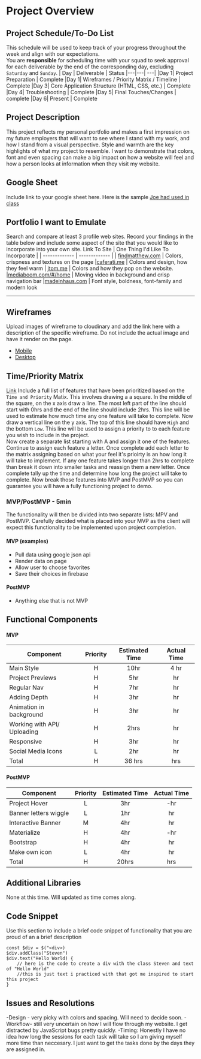 # Project Overview
## Project Schedule/To-Do List
This schedule will be used to keep track of your progress throughout the week and align with our expectations.  
You are **responsible** for scheduling time with your squad to seek approval for each deliverable by the end of the corresponding day, excluding `Saturday` and `Sunday`.
|  Day | Deliverable | Status
|---|---| ---|
|Day 1| Project Preparation | Complete
|Day 1| Wireframes / Priority Matrix / Timeline | Complete
|Day 3| Core Application Structure (HTML, CSS, etc.) | Complete
|Day 4| Troubleshooting | Complete
|Day 5| Final Touches/Changes | complete
|Day 6| Present | Complete
## Project Description
This project reflects my personal portfolio and makes a first impression on my
future employers that will want to see where I stand with my work,
and how I stand from a visual perspective. Style and warmth are the key
highlights of what my project to resemble. I want to demonstrate that
colors, font and even spacing can make a big impact on how a website 
will feel and how a person looks at information when they visit my website.
## Google Sheet
Include link to your google sheet here.  Here is the sample [Joe had used in class](https://docs.google.com/spreadsheets/d/15PmioBi2dQEkewpqI7MDkDpvcVF0Trw8vmarAQbwoHk/edit#gid=0) 
## Portfolio I want to Emulate
Search and compare at least 3 profile web sites.  Record your findings in the table below and include some aspect of the site that you would like to incorporate into your own site.
Link To Site  | One Thing I'd Like To Incorporate | 
| ------------- | ------------- |
| [findmatthew.com](http://www.findmatthew.com/) | Colors, crispness and textures on the page
|[caferati.me](http://caferati.me/) | Colors and design, how they feel warm
| [jtom.me](http://jtom.me/) |  Colors and how they pop on the website.
|[mediaboom.com/#/home](http://mediaboom.com/#/home/) | Moving video in background and crisp navigation bar
|[madeinhaus.com](http://www.madeinhaus.com) | Font style, boldness, font-family and modern look

---
## Wireframes
Upload images of wireframe to cloudinary and add the link here with a description of the specific wireframe. Do not include the actual image and have it render on the page.  
- [Mobile](https://imgur.com/a/QPza1MC)
- [Desktop](https://imgur.com/a/Kpx97a9)
## Time/Priority Matrix 
[Link](https://res.cloudinary.com/jkeohan/image/upload/a_270/v1591621734/project1_matrix_ocy5gc_h1kg0m.jpg)
Include a full list of features that have been prioritized based on the `Time and Priority` Matix.  This involves drawing a a square.  In the middle of the square, on the x axis draw a line.  The most left part of the line should start with 0hrs and the end of the line should include 2hrs.  This line will be used to estimate how much time any one feature will take to complete. 
Now draw a vertical line on the y axis.  The top of this line should have `High` and the bottom `Low`.  This line will be used to assign a priority to to each feature you wish to include in the project.  
Now create a separate list starting with A and assign it one of the features.  Continue to assign each feature a letter.  Once complete add each letter to the matrix assigning based on what your feel it's prioirty is an how long it will take to implement. If any one feature takes longer than 2hrs to complete than break it down into smaller tasks and reassign them a new letter. 
Once complete tally up the time and determine how long the project will take to complete. Now break those features into MVP and PostMVP so you can guarantee you will have a fully functioning project to demo. 
### MVP/PostMVP - 5min
The functionality will then be divided into two separate lists: MPV and PostMVP.  Carefully decided what is placed into your MVP as the client will expect this functionality to be implemented upon project completion.  
#### MVP (examples)
- Pull data using google json api
- Render data on page 
- Allow user to choose favorites 
- Save their choices in firebase
#### PostMVP 
- Anything else that is not MVP
## Functional Components

#### MVP
| Component | Priority | Estimated Time | Actual Time |
| --- | :---: |  :---: | :---: | 
| Main Style | H | 10hr |  4 hr |
| Project Previews | H | 5hr | hr |
| Regular Nav | H | 7hr | hr |  
| Adding Depth | H | 3hr|  hr | 
| Animation in background | H | 3hr | hr|
| Working with API/ Uploading | H | 2hrs|  hr | 
| Responsive | H | 3hr | hr | hr |
| Social Media Icons | L | 2hr |  hr |
| Total | H | 36 hrs| hrs |
#### PostMVP
| Component | Priority | Estimated Time | Actual Time |
| --- | :---: |  :---: | :---: | 
| Project Hover | L | 3hr | -hr | hr |
| Banner letters wiggle | L | 1hr | hr |
| Interactive Banner | M | 4hr | hr |
| Materialize | H | 4hr | -hr | hr |
| Bootstrap | H | 4hr | hr |
| Make own icon | L | 4hr | hr |
| Total | H | 20hrs| hrs |
## Additional Libraries
 None at this time. WIll updated as time comes along. 
## Code Snippet
Use this section to include a brief code snippet of functionality that you are proud of an a brief description  
```
const $div = $("<div>)
$div.addClass("Steven")
$div.text("Hello World) {
	// here is the code to create a div with the class Steven and text of "Hello World"
	//this is just text i practiced with that got me inspired to start this project
}
```
## Issues and Resolutions
 -Design - very picky with colors and spacing. Will need to decide soon.
 -Workflow- still very uncertain on how I will flow through my website. I get
distracted by JavaScript bugs pretty quickly.
-Timing: Honestly I have no idea how long the sessions for each task will take so I am giving myself more time than neccesary. I just want to get the tasks done by the days they are assigned in. 